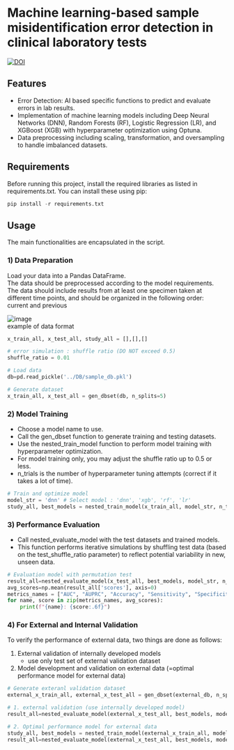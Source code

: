 # Machine learning-based sample misidentification error detection in clinical laboratory tests

[![DOI](https://zenodo.org/badge/DOI/10.5281/zenodo.12821626.svg)](https://doi.org/10.5281/zenodo.12821626)


## Features
- Error Detection: AI based specific functions to predict and evaluate errors in lab results.
- Implementation of machine learning models including Deep Neural Networks (DNN), Random Forests (RF), Logistic Regression (LR), and XGBoost (XGB) with hyperparameter optimization using Optuna.
- Data preprocessing including scaling, transformation, and oversampling to handle imbalanced datasets.

## Requirements
Before running this project, install the required libraries as listed in requirements.txt. You can install these using pip:

```python
pip install -r requirements.txt
```

## Usage
The main functionalities are encapsulated in the script.

### 1) Data Preparation
Load your data into a Pandas DataFrame.  
The data should be preprocessed according to the model requirements.  
The data should include results from at least one specimen taken at different time points, and should be organized in the following order:   
current and previous  

![image](https://github.com/user-attachments/assets/fa9bd2ee-c85d-411b-a214-0f3911f29445)  
example of data format

```python
x_train_all, x_test_all, study_all = [],[],[]

# error simulation : shuffle ratio (DO NOT exceed 0.5)
shuffle_ratio = 0.01

# Load data
db=pd.read_pickle('../DB/sample_db.pkl')

# Generate dataset
x_train_all, x_test_all = gen_dbset(db, n_splits=5)
```

### 2) Model Training
- Choose a model name to use.
- Call the gen_dbset function to generate training and testing datasets.
- Use the nested_train_model function to perform model training with hyperparameter optimization.
- For model training only, you may adjust the shuffle ratio up to 0.5 or less. 
- n_trials is the number of hyperparameter tuning attempts (correct if it takes a lot of time).

```python
# Train and optimize model 
model_str = 'dnn' # Select model : 'dnn', 'xgb', 'rf', 'lr'
study_all, best_models = nested_train_model(x_train_all, model_str, n_trials =100, shuffle_ratio = shuffle_ratio)
```

### 3) Performance Evaluation
- Call nested_evaluate_model with the test datasets and trained models.
- This function performs iterative simulations by shuffling test data (based on the test_shuffle_ratio parameter) to reflect potential variability in new, unseen data.

```python
# Evaluation model with permutation test
result_all=nested_evaluate_model(x_test_all, best_models, model_str, n_iter = 1000, test_shuffle_ratio=0.01)
avg_scores=np.mean(result_all['scores'], axis=0)
metrics_names = ["AUC", "AUPRC", "Accuracy", "Sensitivity", "Specificity", "PPV", "NPV"]
for name, score in zip(metrics_names, avg_scores):
    print(f"{name}: {score:.6f}")
```

### 4) For External and Internal Validation
To verify the performance of external data, two things are done as follows:  
1. External validation of internally developed models
   - use only test set of external validation dataset
2. Model development and validation on external data (=optimal performance model for external data)

```python
# Generate exteranl validation dataset
external_x_train_all, external_x_test_all = gen_dbset(external_db, n_splits=5)

# 1. external validation (use internally developed model)
result_all=nested_evaluate_model(external_x_test_all, best_models, model_str, n_iter = 1000, test_shuffle_ratio=shuffle_ratio)

# 2. Optimal performance model for external data
study_all, best_models = nested_train_model(external_x_train_all, model_str, n_trials =100, shuffle_ratio = shuffle_ratio)
result_all=nested_evaluate_model(external_x_test_all, best_models, model_str, n_iter = 1000, test_shuffle_ratio=shuffle_ratio)
```


